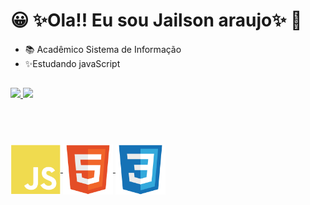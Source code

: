 ## <h1 style="color:">😀 :sparkles:Ola!! Eu sou Jailson araujo:sparkles: 👋</h1>
- 📚 Acadêmico Sistema de Informação
- :sparkles:Estudando javaScript
## <div>
  <a href="https://github.com/jailsonaraujo">
  <img height="180em" src="https://github-readme-stats.vercel.app/api?username=jailsonaraujo&show_icons=true&theme=merko&include_all_commits=true&count_private=true"/>
  <img height="180em"  src="https://github-readme-stats.vercel.app/api/top-langs/?username=jailsonaraujo&layout=compact&langs_count=7&theme=merko"/>
</div>
  
## <div style="display: inline_block"><br>
  <img align="center" alt="jailson-Js" height="80" width="80" src="https://raw.githubusercontent.com/devicons/devicon/master/icons/javascript/javascript-plain.svg">
  <img align="center" alt="jailson-HTML" height="80" width="80" src="https://raw.githubusercontent.com/devicons/devicon/master/icons/html5/html5-original.svg">
  <img align="center" alt="jailson-CSS" height="80" width="80" src="https://raw.githubusercontent.com/devicons/devicon/master/icons/css3/css3-original.svg">
</div>
